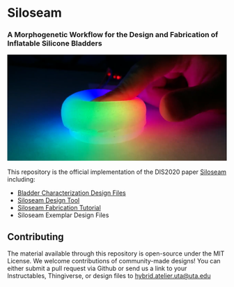 # Siloseam
### A Morphogenetic Workflow for the Design and Fabrication of Inflatable Silicone Bladders

![Tangible Light](images/exemplars/tangible-light.png)

This repository is the official implementation of the DIS2020 paper [Siloseam](TODO:LinkToACM) including:
* [Bladder Characterization Design Files](https://www.thingiverse.com/thing:4283808)
* [Siloseam Design Tool](https://hybridatelier.uta.edu/apps/siloseam)
* [Siloseam Fabrication Tutorial](https://www.thingiverse.com/thing:4399272/files)
* Siloseam Exemplar Design Files

## Contributing
The material available through this repository is open-source under the MIT License. 
We welcome contributions of community-made designs! You can either submit a pull request via Github or send us a link to your Instructables, Thingiverse, or design files to hybrid.atelier.uta@uta.edu
